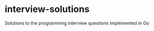 interview-solutions
===================

Solutions to the programming interview questions implemented in Go
